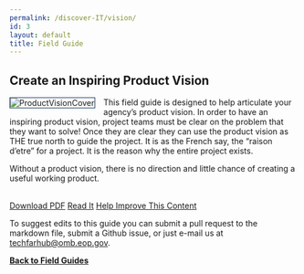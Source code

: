 ```yaml
---
permalink: /discover-IT/vision/
id: 3
layout: default
title: Field Guide
---
```


## Create an Inspiring Product Vision

![ProductVisionCover](https://github.com/usds/techfar-hub/blob/master/assets/img/productVisionCover.jpg?raw=true)
This field guide is designed to help articulate your agency’s product vision. In order to have an inspiring product vision, project teams must be clear on the problem that they want to solve!  Once they are clear they can use the product vision as THE true north to guide the project.  It is as the French say, the “raison d’etre” for a project.  It is the reason why the entire project exists.  

Without a product vision, there is no direction and little chance of creating a useful working product.

<br/> 
<a class="usa-button" type="button" href="https://techfarhub.cio.gov/assets/files/CreateAnInspritingProductVisionF.pdf">Download PDF</a>  <a class="usa-button" type="button" href="https://github.com/usds/techfar-hub/blob/master/docs/Every-Project-Needs-An-Inspiring-Product-Vision.md">Read It</a>  <a class="usa-button" type="button" target="blank" href="https://github.com/usds/techfar-hub/blob/master/README.md">Help Improve This Content</a>

To suggest edits to this guide you can submit a pull request to the markdown file, submit a Github issue, or just e-mail us at [techfarhub@omb.eop.gov](mailto:techfarhub@omb.eop.gov).

[**Back to Field Guides**]( https://techfarhub.cio.gov/discover-IT/#fieldGuides)



<style> img[alt=ProductVisionCover] {
  max-width:  250px;
  max-height: 250px;
  float: left;
  margin: 0px 15px 15px 0px;
  border-width: 1px;
  border-style: solid;
  border-color: #112e51;
    } </style>
